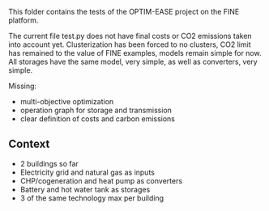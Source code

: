 This folder contains the tests of the OPTIM-EASE project on the FINE platform.

The current file test.py does not have final costs or CO2 emissions taken into account yet. Clusterization has been forced to no clusters, CO2 limit has remained to the value of FINE examples, models remain simple for now. All storages have the same model, very simple, as well as converters, very simple.

Missing:
- multi-objective optimization
- operation graph for storage and transmission
- clear definition of costs and carbon emissions

## Context
- 2 buildings so far
- Electricity grid and natural gas as inputs
- CHP/cogeneration and heat pump as converters
- Battery and hot water tank as storages
- 3 of the same technology max per building
